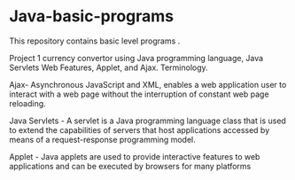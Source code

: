 # Java-basic-programs
This repository contains basic level programs .

Project 1 currency convertor using Java programming language, Java Servlets Web Features, Applet, and Ajax.
Terminology.

Ajax- Asynchronous JavaScript and XML, enables a web application user to interact with a web page without the interruption of constant web page reloading.

Java Servlets - A servlet is a Java programming language class that is used to extend the capabilities of servers that host applications accessed by means of a request-response programming model.

Applet - Java applets are used to provide interactive features to web applications and can be executed by browsers for many platforms
